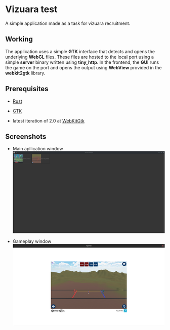 # Vizuara test

A simple application made as a task for vizuara recruitment.

## Working

The application uses a simple **GTK** interface that detects and opens the underlying **WebGL**
files. These files are hosted to the local port using a simple **server** binary written using
**tiny_http**. In the frontend, the **GUI** runs the game on the port and opens the output using
**WebView** provided in the **webkit2gtk** library.

## Prerequisites

- [Rust](https://www.rust-lang.org/tools/install)

- [GTK](https://www.gtk.org/docs/installations/linux)

- latest iteration of 2.0 at [WebKitGtk](https://webkitgtk.org/releases/)

## Screenshots

- Main apllication window
![Main Window](docs/Main_application_window.png)

- Gameplay window
![Gameplay window](docs/Gameplay_window.png)
